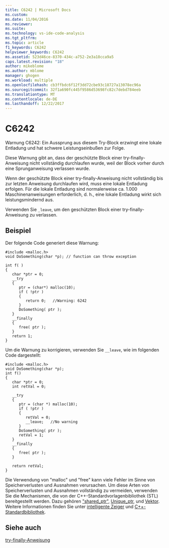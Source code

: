 ```yaml
---
title: C6242 | Microsoft Docs
ms.custom: 
ms.date: 11/04/2016
ms.reviewer: 
ms.suite: 
ms.technology: vs-ide-code-analysis
ms.tgt_pltfrm: 
ms.topic: article
f1_keywords: C6242
helpviewer_keywords: C6242
ms.assetid: 523d46ce-8370-434c-a752-2e3a18cca9a5
caps.latest.revision: "18"
author: mikeblome
ms.author: mblome
manager: ghogen
ms.workload: multiple
ms.openlocfilehash: cb3ffbdc6f12f3dd72cbe93c18727a13078ec96a
ms.sourcegitcommit: 32f1a690fc445f9586d53698fc82c7debd784eeb
ms.translationtype: MT
ms.contentlocale: de-DE
ms.lasthandoff: 12/22/2017
---
```

# <a name="c6242"></a>C6242
Warnung C6242: Ein Aussprung aus diesem Try-Block erzwingt eine lokale Entladung und hat schwere Leistungseinbußen zur Folge.  
  
 Diese Warnung gibt an, dass der geschützte Block einer try-finally-Anweisung nicht vollständig durchlaufen wurde, weil der Block vorher durch eine Sprunganweisung verlassen wurde.  
  
 Wenn der geschützte Block einer try-finally-Anweisung nicht vollständig bis zur letzten Anweisung durchlaufen wird, muss eine lokale Entladung erfolgen. Für die lokale Entladung sind normalerweise ca. 1.000 Maschinenanweisungen erforderlich, d. h., eine lokale Entladung wirkt sich leistungsmindernd aus.  
  
 Verwenden Sie `_leave`, um den geschützten Block einer try-finally-Anweisung zu verlassen.  
  
## <a name="example"></a>Beispiel  
 Der folgende Code generiert diese Warnung:  
  
```  
#include <malloc.h>  
void DoSomething(char *p); // function can throw exception  
  
int f( )  
{  
   char *ptr = 0;  
   __try   
   {  
      ptr = (char*) malloc(10);  
      if ( !ptr )   
      {  
         return 0;   //Warning: 6242  
      }  
      DoSomething( ptr );  
   }  
   __finally   
   {  
      free( ptr );  
   }  
   return 1;  
}  
```  
  
 Um die Warnung zu korrigieren, verwenden Sie `__leave`, wie im folgenden Code dargestellt:  
  
```  
#include <malloc.h>  
void DoSomething(char *p);   
int f()  
{  
   char *ptr = 0;  
   int retVal = 0;  
  
   __try   
   {  
      ptr = (char *) malloc(10);  
      if ( !ptr )  
      {  
         retVal = 0;  
         __leave;   //No warning  
      }  
      DoSomething( ptr );  
      retVal = 1;  
   }  
   __finally  
   {  
      free( ptr );  
   }  
  
   return retVal;  
}  
```  
  
 Die Verwendung von "malloc" und "free" kann viele Fehler im Sinne von Speicherverlusten und Ausnahmen verursachen. Um diese Arten von Speicherverlusten und Ausnahmen vollständig zu vermeiden, verwenden Sie die Mechanismen, die von der C++-Standardvorlagenbibliothek (STL) bereitgestellt werden. Dazu gehören ["shared_ptr"](/cpp/standard-library/shared-ptr-class), [Unique_ptr](/cpp/standard-library/unique-ptr-class), und [Vektor](/cpp/standard-library/vector). Weitere Informationen finden Sie unter [intelligente Zeiger](/cpp/cpp/smart-pointers-modern-cpp) und [C++-Standardbibliothek](/cpp/standard-library/cpp-standard-library-reference).  
  
## <a name="see-also"></a>Siehe auch  
 [try-finally-Anweisung](/cpp/cpp/try-finally-statement)